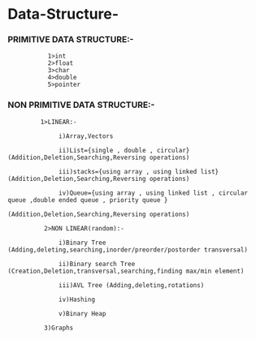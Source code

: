 # Data-Structure-


### PRIMITIVE DATA STRUCTURE:-
               
               1>int
               2>float
               3>char
               4>double
               5>pointer

### NON PRIMITIVE DATA STRUCTURE:-
             
             1>LINEAR:-
                 
                  i)Array,Vectors
                  
                  ii)List={single , double , circular}(Addition,Deletion,Searching,Reversing operations)
                  
                  iii)stacks={using array , using linked list}(Addition,Deletion,Searching,Reversing operations)
                  
                  iv)Queue={using array , using linked list , circular queue ,double ended queue , priority queue }
                                                                 (Addition,Deletion,Searching,Reversing operations)
              
              2>NON LINEAR(random):-
               
                  i)Binary Tree (Adding,deleting,searching,inorder/preorder/postorder transversal)
                  
                  ii)Binary search Tree (Creation,Deletion,transversal,searching,finding max/min element)
                  
                  iii)AVL Tree (Adding,deleting,rotations)
                  
                  iv)Hashing
                  
                  v)Binary Heap
                  
              3)Graphs
                  
                 
                
                  
